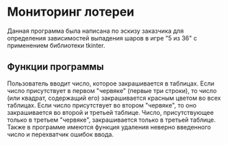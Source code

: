 Мониторинг лотереи
======
Данная программа была написана по эскизу заказчика для определения зависимостей выпадения шаров в игре "5 из 36" с применением библиотеки tkinter.

Функции программы
---------
Пользователь вводит число, которое закрашивается в таблицах. Если число присутствует в первом "червяке" (первые три строки), то число (или квадрат, содержащий его) закрашивается красным цветом во всех таблицах.
Если число присутствует во втором "червяке", то оно закрашивается во второй и третьей таблице. Число, присутствующее только в третьем "червяке", закрашивается только в третьей таблице.
Также в программе имеются функция удаления неверно введенного число и перехватчик ошибок ввода.
